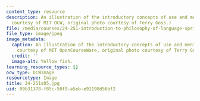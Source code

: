 ```yaml
---
content_type: resource
description: An illustration of the introductory concepts of use and mention. (Image
  courtesy of MIT OCW, original photo courtesy of Terry Goss.)
file: /media/courses/24-251-introduction-to-philosophy-of-language-spring-2005/09b31378f85c50f9a5ebe91198d56bf2_24-251s05.jpg
file_type: image/jpeg
image_metadata:
  caption: An illustration of the introductory concepts of use and mention. (Image
    courtesy of MIT OpenCourseWare, original photo courtesy of Terry Goss.)
  credit: ''
  image-alt: Yellow fish.
learning_resource_types: []
ocw_type: OCWImage
resourcetype: Image
title: 24-251s05.jpg
uid: 09b31378-f85c-50f9-a5eb-e91198d56bf2
---
```

